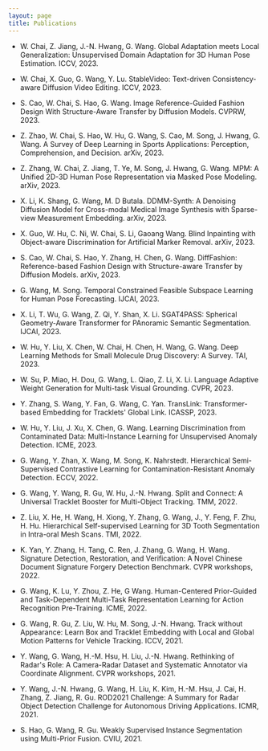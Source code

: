 ```yaml
---
layout: page
title: Publications
---
```


-	W. Chai, Z. Jiang, J.-N. Hwang, G. Wang. Global Adaptation meets Local Generalization: Unsupervised Domain Adaptation for 3D Human Pose Estimation. ICCV, 2023.

-   W. Chai, X. Guo, G. Wang, Y. Lu. StableVideo: Text-driven Consistency-aware Diffusion Video Editing. ICCV, 2023.

-   S. Cao, W. Chai, S. Hao, G. Wang.  Image Reference-Guided Fashion Design With Structure-Aware Transfer by Diffusion Models. CVPRW, 2023.

-   Z. Zhao, W. Chai, S. Hao, W. Hu, G. Wang, S. Cao, M. Song, J. Hwang, G. Wang.  A Survey of Deep Learning in Sports Applications: Perception, Comprehension, and Decision. arXiv, 2023.

-   Z. Zhang, W. Chai, Z. Jiang, T. Ye, M. Song, J. Hwang, G. Wang. MPM: A Unified 2D-3D Human Pose Representation via Masked Pose Modeling. arXiv, 2023.

-	X. Li, K. Shang, G. Wang, M. D Butala. DDMM-Synth: A Denoising Diffusion Model for Cross-modal Medical Image Synthesis with Sparse-view Measurement Embedding. arXiv, 2023.

-	X. Guo, W. Hu, C. Ni, W. Chai, S. Li, Gaoang Wang. Blind Inpainting with Object-aware Discrimination for Artificial Marker Removal. arXiv, 2023.

-	S. Cao, W. Chai, S. Hao, Y. Zhang, H. Chen, G. Wang. DiffFashion: Reference-based Fashion Design with Structure-aware Transfer by Diffusion Models. arXiv, 2023.

-	G. Wang, M. Song. Temporal Constrained Feasible Subspace Learning for Human Pose Forecasting. IJCAI, 2023.

-	X. Li, T. Wu, G. Wang, Z. Qi, Y. Shan, X. Li. SGAT4PASS: Spherical Geometry-Aware Transformer for PAnoramic Semantic Segmentation. IJCAI, 2023.

-	W. Hu, Y. Liu, X. Chen, W. Chai, H. Chen, H. Wang, G. Wang. Deep Learning Methods for Small Molecule Drug Discovery: A Survey. TAI, 2023.

-	W. Su, P. Miao, H. Dou, G. Wang, L. Qiao, Z. Li, X. Li. Language Adaptive Weight Generation for Multi-task Visual Grounding. CVPR, 2023.

-	Y. Zhang, S. Wang, Y. Fan, G. Wang, C. Yan. TransLink: Transformer-based Embedding for Tracklets' Global Link. ICASSP, 2023.

-	W. Hu, Y. Liu, J. Xu, X. Chen, G. Wang. Learning Discrimination from Contaminated Data: Multi-Instance Learning for Unsupervised Anomaly Detection. ICME, 2023.

-	G. Wang, Y. Zhan, X. Wang, M. Song, K. Nahrstedt. Hierarchical Semi-Supervised Contrastive Learning for Contamination-Resistant Anomaly Detection. ECCV, 2022.

-	G. Wang, Y. Wang, R. Gu, W. Hu, J.-N. Hwang. Split and Connect: A Universal Tracklet Booster for Multi-Object Tracking. TMM, 2022.

-	Z. Liu, X. He, H. Wang, H. Xiong, Y. Zhang, G. Wang, J., Y. Feng, F. Zhu, H. Hu. Hierarchical Self-supervised Learning for 3D Tooth Segmentation in Intra-oral Mesh Scans. TMI, 2022.

-	K. Yan, Y. Zhang, H. Tang, C. Ren, J. Zhang, G. Wang, H. Wang. Signature Detection, Restoration, and Verification: A Novel Chinese Document Signature Forgery Detection Benchmark. CVPR workshops, 2022.

-	G. Wang, K. Lu, Y. Zhou, Z. He, G Wang. Human-Centered Prior-Guided and Task-Dependent Multi-Task Representation Learning for Action Recognition Pre-Training. ICME, 2022.

-	G. Wang, R. Gu, Z. Liu, W. Hu, M. Song, J.-N. Hwang. Track without Appearance: Learn Box and Tracklet Embedding with Local and Global Motion Patterns for Vehicle Tracking. ICCV, 2021.

-	Y. Wang, G. Wang, H.-M. Hsu, H. Liu, J.-N. Hwang. Rethinking of Radar's Role: A Camera-Radar Dataset and Systematic Annotator via Coordinate Alignment. CVPR workshops, 2021.

-	Y. Wang, J.-N. Hwang, G. Wang, H. Liu, K. Kim, H.-M. Hsu, J. Cai, H. Zhang, Z. Jiang, R. Gu. ROD2021 Challenge: A Summary for Radar Object Detection Challenge for Autonomous Driving Applications. ICMR, 2021.

-	S. Hao, G. Wang, R. Gu. Weakly Supervised Instance Segmentation using Multi-Prior Fusion. CVIU, 2021.
